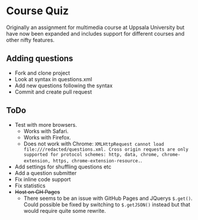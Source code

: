 # Course Quiz
Originally an assignment for multimedia course at Uppsala University but have now been expanded and includes support for different courses and other nifty features.

## Adding questions
- Fork and clone project
- Look at syntax in questions.xml
- Add new questions following the syntax
- Commit and create pull request

## ToDo
+ Test with more browsers.
  + Works with Safari.
  + Works with Firefox.
  + Does not work with Chrome: `XMLHttpRequest cannot load file:///redacted/questions.xml. Cross origin requests are only supported for protocol schemes: http, data, chrome, chrome-extension, https, chrome-extension-resource.`.
+ Add settings for shuffling questions etc
+ Add a question submitter
+ Fix inline code support
+ Fix statistics
+ ~~Host on GH Pages~~
  + There seems to be an issue with GitHub Pages and JQuerys `$.get()`. Could possible be fixed by switching to `$.getJSON()` instead but that would require quite some rewrite.
